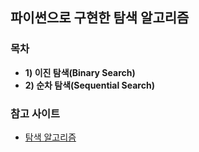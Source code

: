 ## 파이썬으로 구현한 탐색 알고리즘

### 목차
- **1) 이진 탐색(Binary Search)**
- **2) 순차 탐색(Sequential Search)**

### 참고 사이트
- [탐색 알고리즘](https://velog.io/@dnjscksdn98/%EC%95%8C%EA%B3%A0%EB%A6%AC%EC%A6%98-%ED%83%90%EC%83%89)
